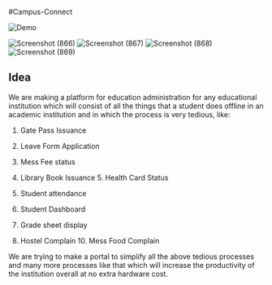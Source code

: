 #Campus-Connect


![Demo](https://github.com/nileshgupta1/campus-connect/assets/117779500/7a2bc230-fc5f-462b-844c-bd592adc3f09)

![Screenshot (866)](https://github.com/nileshgupta1/campus-connect/assets/117779500/005d4767-58df-406e-9654-53874115eadf)
![Screenshot (867)](https://github.com/nileshgupta1/campus-connect/assets/117779500/073b0a3e-02b5-4ce2-9f37-4cdcc3e275de)
![Screenshot (868)](https://github.com/nileshgupta1/campus-connect/assets/117779500/edade430-f19c-49ec-8c66-e5072a175d3d)
![Screenshot (869)](https://github.com/nileshgupta1/campus-connect/assets/117779500/a52d98aa-6694-4533-85d9-14014d129082)


## Idea
We are making a platform for education administration for any educational institution which will consist of all the things that a student does offline in an academic institution and in which the process is very tedious, like:

1. Gate Pass Issuance

2. Leave Form Application

3. Mess Fee status

4. Library Book Issuance 5. Health Card Status

6. Student attendance

7. Student Dashboard

8. Grade sheet display

9. Hostel Complain 10. Mess Food Complain

We are trying to make a portal to simplify all the above tedious processes and many more processes like that which will increase the productivity of the institution overall at no extra hardware cost.


